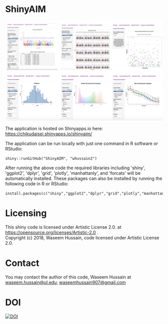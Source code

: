  # ShinyAIM
![](www/image.png)

The application is hosted on Shinyapps.io here: https://chikudaisei.shinyapps.io/shinyaim/

The application can be run  locally with just one command in R software or RStudio:</p>
```
shiny::runGitHub("ShinyAIM", "whussain2")
```
After running the above code the required libraries including 'shiny', 'ggplot2', 'dplyr', 'grid', 
'plotly', 'manhattanly', and 'forcats' will be automatically installed.
These packages can also be installed by running the following code in R or RStudio:
```
install.packages(c("shiny","ggplot2","dplyr","grid","plotly","manhattanly","forcats"))
```
# Licensing
This shiny code is licensed under Artistic License 2.0. at https://opensource.org/licenses/Artistic-2.0 .     
Copyright (c) 2018, Waseem Hussain,  code licensed under Artistic License 2.0.
# Contact
You may contact the author of this code, Waseem Hussain at <waseem.hussain@ul.edu>; <waseemhussain907@gmail.com>
# DOI
[![DOI](https://zenodo.org/badge/DOI/10.5281/zenodo.1422835.svg)](https://doi.org/10.5281/zenodo.1422835)
